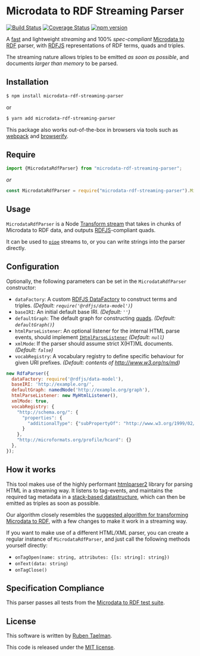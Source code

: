 # Microdata to RDF Streaming Parser

[![Build Status](https://travis-ci.org/rubensworks/microdata-rdf-streaming-parser.js.svg?branch=master)](https://travis-ci.org/rubensworks/microdata-rdf-streaming-parser.js)
[![Coverage Status](https://coveralls.io/repos/github/rubensworks/microdata-rdf-streaming-parser.js/badge.svg?branch=master)](https://coveralls.io/github/rubensworks/microdata-rdf-streaming-parser.js?branch=master)
[![npm version](https://badge.fury.io/js/microdata-rdf-streaming-parser.svg)](https://www.npmjs.com/package/microdata-rdf-streaming-parser)

A [fast](https://gist.github.com/rubensworks/ec15c73fe042441d74e1ba6157ccc7bc) and lightweight _streaming_ and 100% _spec-compliant_ [Microdata to RDF](https://w3c.github.io/microdata-rdf/) parser,
with [RDFJS](https://github.com/rdfjs/representation-task-force/) representations of RDF terms, quads and triples.

The streaming nature allows triples to be emitted _as soon as possible_, and documents _larger than memory_ to be parsed.

## Installation

```bash
$ npm install microdata-rdf-streaming-parser
```

or

```bash
$ yarn add microdata-rdf-streaming-parser
```

This package also works out-of-the-box in browsers via tools such as [webpack](https://webpack.js.org/) and [browserify](http://browserify.org/).

## Require

```javascript
import {MicrodataRdfParser} from "microdata-rdf-streaming-parser";
```

_or_

```javascript
const MicrodataRdfParser = require("microdata-rdf-streaming-parser").MicrodataRdfParser;
```


## Usage

`MicrodataRdfParser` is a Node [Transform stream](https://nodejs.org/api/stream.html#stream_class_stream_transform)
that takes in chunks of Microdata to RDF data,
and outputs [RDFJS](http://rdf.js.org/)-compliant quads.

It can be used to [`pipe`](https://nodejs.org/api/stream.html#stream_readable_pipe_destination_options) streams to,
or you can write strings into the parser directly.

## Configuration

Optionally, the following parameters can be set in the `MicrodataRdfParser` constructor:

* `dataFactory`: A custom [RDFJS DataFactory](http://rdf.js.org/#datafactory-interface) to construct terms and triples. _(Default: `require('@rdfjs/data-model')`)_
* `baseIRI`: An initial default base IRI. _(Default: `''`)_
* `defaultGraph`: The default graph for constructing [quads](http://rdf.js.org/#dom-datafactory-quad). _(Default: `defaultGraph()`)_
* `htmlParseListener`: An optional listener for the internal HTML parse events, should implement [`IHtmlParseListener`](https://github.com/rubensworks/rdfa-streaming-parser.js/blob/master/lib/IHtmlParseListener.ts) _(Default: `null`)_
* `xmlMode`: If the parser should assume strict X(HT)ML documents. _(Default: `false`)_
* `vocabRegistry`: A vocabulary registry to define specific behaviour for given URI prefixes. _(Default: contents of http://www.w3.org/ns/md)_

```javascript
new RdfaParser({
  dataFactory: require('@rdfjs/data-model'),
  baseIRI: 'http://example.org/',
  defaultGraph: namedNode('http://example.org/graph'),
  htmlParseListener: new MyHtmlListener(),
  xmlMode: true,
  vocabRegistry: {
    "http://schema.org/": {
      "properties": {
        "additionalType": {"subPropertyOf": "http://www.w3.org/1999/02/22-rdf-syntax-ns#type"}
      }
    },
    "http://microformats.org/profile/hcard": {}
  },
});
```

## How it works

This tool makes use of the highly performant [htmlparser2](https://www.npmjs.com/package/htmlparser2) library for parsing HTML in a streaming way.
It listens to tag-events, and maintains the required tag metadata in a [stack-based datastructure](https://www.rubensworks.net/blog/2019/03/13/streaming-rdf-parsers/),
which can then be emitted as triples as soon as possible.

Our algorithm closely resembles the [suggested algorithm for transforming Microdata to RDF](https://w3c.github.io/microdata-rdf/#algorithm),
with a few changes to make it work in a streaming way.

If you want to make use of a different HTML/XML parser,
you can create a regular instance of `MicrodataRdfParser`,
and just call the following methods yourself directly:

* `onTagOpen(name: string, attributes: {[s: string]: string})`
* `onText(data: string)`
* `onTagClose()`

## Specification Compliance

This parser passes all tests from the [Microdata to RDF test suite](https://w3c.github.io/microdata-rdf/tests/).

## License

This software is written by [Ruben Taelman](http://rubensworks.net/).

This code is released under the [MIT license](http://opensource.org/licenses/MIT).
